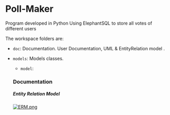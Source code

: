 # Poll-Maker

Program developed in Python Using ElephantSQL to store all votes of different users 

The workspace folders are:
- `doc`: Documentation. User Documentation, UML & EntityRelation model .
- `models`: Models classes.
	- `model`:
  
  ### Documentation
  
  ##### Entity Relation Model
  [![ERM.png](https://i.postimg.cc/L8MHGJ7t/ERM.png)](https://postimg.cc/3dn5vx3N)
